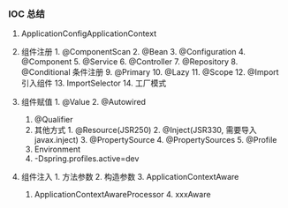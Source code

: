 ### IOC 总结
  1. ApplicationConfigApplicationContext
  2. 组件注册
    1. @ComponentScan
    2. @Bean
    3. @Configuration
    4. @Component
    5. @Service
    6. @Controller
    7. @Repository
    8. @Conditional 条件注册
    9. @Primary
    10. @Lazy
    11. @Scope
    12. @Import 引入组件
    13. ImportSelector
    14. 工厂模式
  3. 组件赋值
    1. @Value
    2. @Autowired 
       1. @Qualifier
       2. 其他方式
         1. @Resource(JSR250)
         2. @Inject(JSR330, 需要导入 javax.inject)
    3. @PropertySource
    4. @PropertySources
    5. @Profile
       1. Environment
       2. -Dspring.profiles.active=dev
  
  4. 组件注入
    1. 方法参数
    2. 构造参数
    3. ApplicationContextAware
       1. ApplicationContextAwareProcessor
    4. xxxAware
  